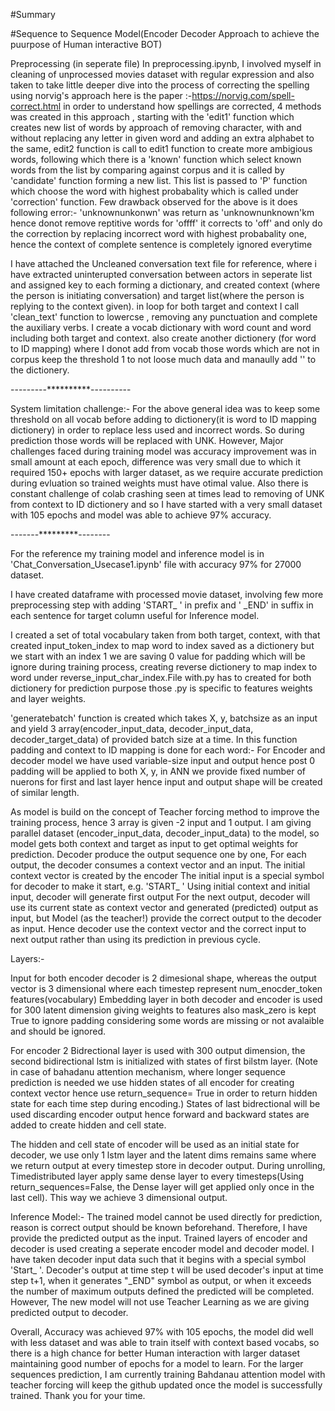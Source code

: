 #Summary


#Sequence to Sequence Model(Encoder Decoder Approach to achieve the puurpose of Human interactive BOT)

Preprocessing (in seperate file)
In preprocessing.ipynb, I involved myself  in cleaning of unprocessed movies dataset with regular expression and  also taken to take little deeper dive into the process of correcting the spelling using norvig's approach here is the paper  :-https://norvig.com/spell-correct.html in order to understand how spellings are corrected,
4 methods was created in this approach , starting with the 'edit1' function which creates new list of words by approach of removing  character, with and without replacing any letter in given word and adding an extra alphabet to the same, edit2 function is call to edit1 function to create more ambigious words, following which there is a 'known' function which select known words from the list by comparing against corpus and it is called by 'candidate' function forming a new list. This list is passed to 'P' function which choose the word with highest probabality which is called under 'correction' function.
Few drawback observed for the above is it does following error:-
'unknownunkonwn' was return as 'unknownunknown'km hence donot remove reptitive words
for 'offff' it corrects to 'off' 
and only do the correction by replacing incorrect word with highest probabality one, hence the context of complete sentence is completely ignored everytime


I have attached the Uncleaned conversation text file for reference, where i have extracted uninterupted conversation between actors in seperate list and assigned key to each forming a dictionary, and created context (where the person is initiating conversation) and target list(where the person is replying to the context given). in loop for both target and context I call 'clean_text' function to lowercse , removing any punctuation and complete the auxiliary verbs.
I create a vocab dictionary with word count and word including both target and context. also create another dictionery (for word to ID mapping) where I donot add from vocab those words which are not in corpus keep the threshold 1 to not loose much data and manaully add '<UNK>' to the dictionery. 
 
 
  
  
  
 ---------**********----------
 
 
System limitation challenge:-
For the above general idea was to keep some threshold on all vocab before adding to dictionery(it is word to ID mapping dictionery) in order to replace less used and incorrect words. So during prediction those words will be replaced with UNK. However,
Major challenges faced during training model was accuracy improvement was in small amount at each epoch, difference was very small due to which it required 150+ epochs with larger dataset, as we require accurate prediction during evluation so trained weights must have otimal value. Also there is constant challenge of colab crashing seen at times lead to removing of UNK from context to ID dictionery and so I have started with a very small dataset with 105 epochs and model was able to achieve 97% accuracy. 
 
 
  
 -------*********--------
 

 
 
For the reference my training model and inference model is in 'Chat_Conversation_Usecase1.ipynb' file with accuracy 97% for 27000 dataset.

I have created dataframe with processed movie dataset, involving few more preprocessing step with adding 'START_ ' in prefix and ' _END' in suffix in each sentence for target column useful for Inference model.
 
I created a set of total vocabulary taken from both target, context, with that created input_token_index to map word to index saved as a dictionery but we start with an index 1 we are saving 0 value for padding which will be ignore during training process, creating reverse dictionery to map index to word under reverse_input_char_index.File with.py has to created for both dictionery for prediction purpose those .py is specific to features weights and layer weights.
 
 
 'generatebatch' function is created which takes X, y, batchsize as an input and yield 3 array(encoder_input_data, decoder_input_data, decoder_target_data) of provided batch size at a time. In this function padding and context to ID mapping is done for each word:-
For Encoder and decoder model we have used variable-size input and output hence post 0 padding will be applied to both X, y, in ANN we provide fixed number of nuerons for first and last layer hence input and output shape will be created of similar length.

 
As model is build on the concept of Teacher forcing method to improve the training process, hence 3 array is given -2 input and 1 output.
I am giving parallel dataset (encoder_input_data, decoder_input_data) to the model, so model gets both context and target as input to get optimal weights for prediction.
Decoder produce the output sequence one by one, For each output, the decoder consumes a context vector and an input.
The initial context vector is created by the encoder
The initial input is a special symbol for decoder to make it start, e.g. 'START_ '
Using initial context and initial input, decoder will generate first output
For the next output, decoder will use its current state as context vector and generated (predicted) output as input, but Model (as the teacher!) provide the correct output to the decoder as input.
Hence decoder use the context vector and the correct input to next output rather than using its prediction in previous cycle.



 Layers:-
 
Input for both encoder decoder is 2 dimesional shape, whereas the output vector is 3 dimensional where each timestep represent num_enocder_token features(vocabulary)
Embedding layer in both decoder and encoder is used for 300 latent dimension giving weights to features also mask_zero is kept True to ignore padding considering some words are missing or not avalaible and should be ignored.
 

For encoder 2 Bidrectional layer is used with 300 output dimension, the second bidirectional lstm is initialized with states of first bilstm layer. (Note in case of bahadanu attention mechanism, where longer sequence prediction is needed we use hidden states of all encoder for creating context vector hence use return_sequence= True in order to return hidden state for each time step during encoding.)
States of last bidrectional will be used discarding encoder output hence forward and backward states are added to create hidden and cell state.
 
The hidden and cell state of encoder will be used as an initial state for decoder, we use only 1 lstm layer and the latent dims remains same where we return output at every timestep store in decoder output. During unrolling, Timedistributed layer apply same dense layer to every timesteps(Using return_sequences=False, the Dense layer will get applied only once in the last cell). This way we achieve 3 dimensional output.
 

 
 
 
Inference Model:-
The trained model cannot be used directly for prediction, reason is correct output should be known beforehand. Therefore, I have provide the predicted output as the input.
Trained layers of encoder and decoder is used creating a seperate encoder model and decoder model. 
I have taken decoder input data such that it begins with a special symbol 'Start_ '. 
Decoder's output at time step t will be used decoder's input at time step t+1, when it generates "_END" symbol  as output, or when it exceeds the number of maximum outputs defined the predicted will be completed.
However, The new model will not use Teacher Learning as we are giving predicted output to decoder.

Overall, Accuracy was achieved 97% with 105 epochs, the model did well with less dataset and was able to train itself with context based vocabs, so there is a high chance for better Human interaction with larger dataset maintaining good number of epochs for a model to learn. 
For the larger sequences prediction, I am currently training  Bahdanau attention model with teacher forcing will keep the github updated once the model is successfully trained. Thank you for your time.
